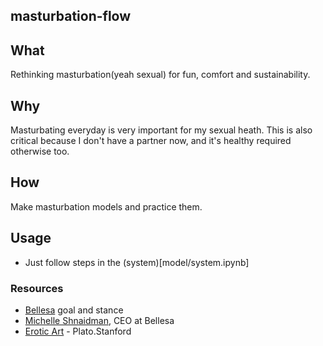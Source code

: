 ## masturbation-flow
## What
Rethinking masturbation(yeah sexual) for fun, comfort and sustainability.

## Why
Masturbating everyday is very important for my sexual heath.
This is also critical because I don't have a partner now, and it's healthy required otherwise too.

## How
Make masturbation models and practice them.

## Usage
* Just follow steps in the (system)[model/system.ipynb]

### Resources
* [Bellesa](http://bullandbearmcgill.com/bellesa-unapologetically-bold-company-making-inroads-adult-entertainment-industry/)  goal and stance
* [Michelle Shnaidman](https://ca.linkedin.com/in/michelle-shnaidman-695850bb), CEO at Bellesa
* [Erotic Art](https://plato.stanford.edu/entries/erotic-art/) - Plato.Stanford

